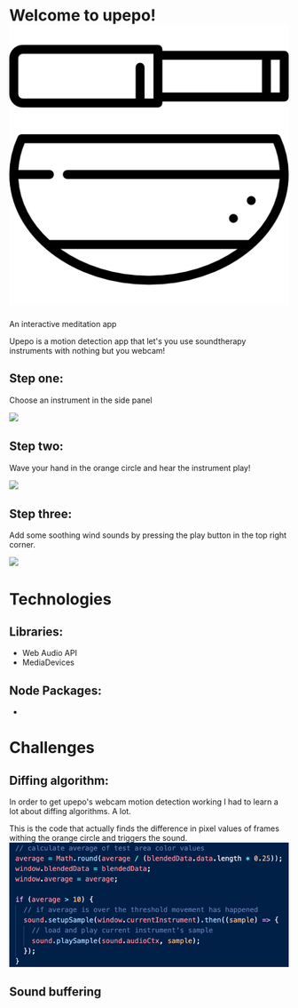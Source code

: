 # Welcome to upepo! ![](dist/images/bowl.png)
An interactive meditation app

Upepo is a motion detection app that let's you use soundtherapy instruments with nothing but you webcam!  

## Step one: 
Choose an instrument in the side panel

![](dist/images/snippets/upepo_step_one.gif)

## Step two: 
Wave your hand in the orange circle and hear the instrument play!

![](dist/images/snippets/upepo_step_two.gif)

## Step three: 
Add some soothing wind sounds by pressing the play button in the top right corner.

![](dist/images/snippets/upepo_step_three.gif)

# Technologies

## Libraries:

- Web Audio API
- MediaDevices

## Node Packages:

- 

# Challenges 

## Diffing algorithm:

In order to get upepo's webcam motion detection working I had to learn a lot about diffing algorithms.  A lot.

This is the code that actually finds the difference in pixel values of frames withing the orange circle and triggers the sound.
![](dist/images/snippets/diffing_algo.png)

## Sound buffering


